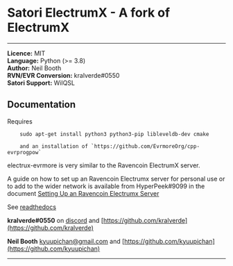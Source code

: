 
# Satori ElectrumX - A fork of ElectrumX

_______________________

**Licence:** MIT  
**Language:** Python (>= 3.8)  
**Author:** Neil Booth  
**RVN/EVR Conversion:** kralverde#0550  
**Satori Support:** WilQSL

## Documentation


Requires 
```
    sudo apt-get install python3 python3-pip libleveldb-dev cmake

	and an installation of `https://github.com/EvrmoreOrg/cpp-evrprogpow`
```

electrux-evrmore is very similar to the Ravencoin ElectrumX server.

A guide on how to set up an Ravencoin Electrumx server for personal use or 
to add to the wider network is available from HyperPeek#9099 in the
document 
[Setting Up an Ravencoin Electrumx Server](https://github.com/Electrum-RVN-SIG/electrumx-ravencoin/blob/master/ElectrumX%20Ravencoin%20How-To.md)

See [readthedocs](https://electrumx-ravencoin.readthedocs.io)


**kralverde#0550** on [discord](https://discord.gg/VuubYncHz4)  and [https://github.com/kralverde](https://github.com/kralverde)

**Neil Booth**  [kyuupichan@gmail.com](kyuupichan@gmail.com)  and  [https://github.com/kyuupichan](https://github.com/kyuupichan)

__________________________________________



